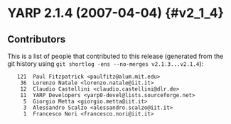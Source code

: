YARP 2.1.4 (2007-04-04)                                                {#v2_1_4}
=======================

Contributors
------------

This is a list of people that contributed to this release (generated from the
git history using `git shortlog -ens --no-merges v2.1.3...v2.1.4`):

```
   121	Paul Fitzpatrick <paulfitz@alum.mit.edu>
    36	Lorenzo Natale <lorenzo.natale@iit.it>
    12	Claudio Castellini <claudio.castellini@dlr.de>
    11	YARP Developers <yarp0-devel@lists.sourceforge.net>
     5	Giorgio Metta <giorgio.metta@iit.it>
     3	Alessandro Scalzo <alessandro.scalzo@iit.it>
     1	Francesco Nori <francesco.nori@iit.it>
```
